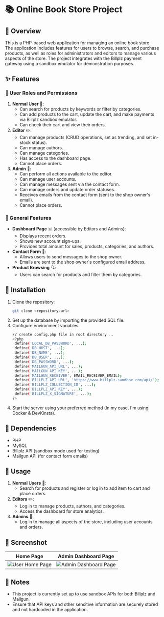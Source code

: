 # 📚 Online Book Store Project
## 🌟 Overview
This is a PHP-based web application for managing an online book store. The application includes features for users to browse, search, and purchase products, as well as roles for administrators and editors to manage various aspects of the store. The project integrates with the Billplz payment gateway using a sandbox emulator for demonstration purposes.
## ✨ Features
### 👥 User Roles and Permissions
1. **Normal User** 👤:
   - Can search for products by keywords or filter by categories.
   - Can add products to the cart, update the cart, and make payments via Billplz sandbox emulator.
   - Can check their cart and view their orders.
2. **Editor** ✏️:
   - Can manage products (CRUD operations, set as trending, and set in-stock status).
   - Can manage authors.
   - Can manage categories.
   - Has access to the dashboard page.
   - Cannot place orders.
3. **Admin** 👑:
   - Can perform all actions available to the editor.
   - Can manage user accounts.
   - Can manage messages sent via the contact form.
   - Can manage orders and update order statuses.
   - Receives emails from the contact form (sent to the shop owner's email).
   - Cannot place orders.
### 🎯 General Features
- **Dashboard Page** 📊 (accessible by Editors and Admins):
  - Displays recent orders.
  - Shows new account sign-ups.
  - Provides total amount for sales, products, categories, and authors.
- **Contact Form** 📧:
  - Allows users to send messages to the shop owner.
  - Emails are sent to the shop owner's configured email address.
- **Product Browsing** 🔍:
  - Users can search for products and filter them by categories.
## 🚀 Installation
1. Clone the repository:
   ```bash
   git clone <repository-url>
   ```
2. Set up the database by importing the provided SQL file.
3. Configure environment variables.
   ```bash
   // create config.php file in root directory ..
   <?php
    define('LOCAL_DB_PASSWORD', ...);
    define('DB_HOST', ...);
    define('DB_NAME', ...);
    define('DB_USER', ...);
    define('DB_PASSWORD', ...);
    define('MAILGUN_API_URL', ...);
    define('MAILGUN_API_KEY', ...);
    define('MAILGUN_RECEIVER', EMAIL_RECEIVER_EMAIL);
    define('BILLPLZ_API_URL', 'https://www.billplz-sandbox.com/api/');
    define('BILLPLZ_COLLECTION_ID', ...);
    define('BILLPLZ_API_KEY', ...);
    define('BILLPLZ_X_SIGNATURE', ...);
   ?>
   ```
4. Start the server using your preferred method (In my case, I'm using Docker & DevKinsta).

## 🔧 Dependencies
- PHP
- MySQL
- Billplz API (sandbox mode used for testing)
- Mailgun API (for contact form emails)

## 📖 Usage
1. **Normal Users** 👤:
   - Search for products and register or log in to add item to cart and place orders.
2. **Editors** ✏️:
   - Log in to manage products, authors, and categories.
   - Access the dashboard for store analytics.
3. **Admins** 👑:
   - Log in to manage all aspects of the store, including user accounts and orders.
  
## 📸 Screenshot
Home Page             |  Admin Dashboard Page
:-------------------------:|:-------------------------:
![User Home Page](https://github.com/user-attachments/assets/49a5825b-7534-4f5b-9341-541d2e2964c2)  |  ![Admin Dashboard Page](https://github.com/user-attachments/assets/81779363-cd74-4441-81de-84c0bcb02571)

## 📝 Notes
- This project is currently set up to use sandbox APIs for both Billplz and Mailgun.
- Ensure that API keys and other sensitive information are securely stored and not hardcoded in the application.
